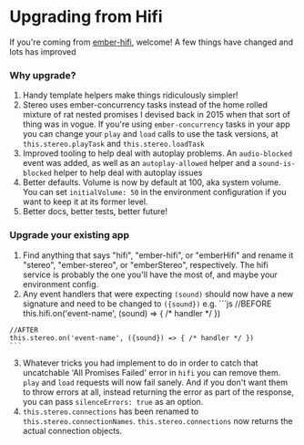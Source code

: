 # Upgrading from Hifi

If you're coming from [ember-hifi](http://github.com/nypublicradio/ember-hifi), welcome! A few things have changed and lots has improved
### Why upgrade?

1. Handy template helpers make things ridiculously simpler!
2. Stereo uses ember-concurrency tasks instead of the home rolled mixture of rat nested promises I devised back in 2015 when that sort of thing was in vogue. If you're using `ember-concurrency` tasks in your app you can change your `play` and `load` calls to use the task versions, at `this.stereo.playTask` and `this.stereo.loadTask`
3. Improved tooling to help deal with autoplay problems. An `audio-blocked` event was added, as well as an `autoplay-allowed` helper and a `sound-is-blocked` helper to help deal with autoplay issues
4. Better defaults. Volume is now by default at 100, aka system volume. You can set `initialVolume: 50` in the environment configuration if you want to keep it at its former level.
5. Better docs, better tests, better future!

### Upgrade your existing app
  1. Find anything that says "hifi", "ember-hifi", or "emberHifi" and rename it "stereo", "ember-stereo", or "emberStereo", respectively. The hifi service is probably the one you'll have the most of, and maybe your environment config. 
  2. Any event handlers that were expecting `(sound)` should now have a new signature and need to be changed to `({sound})`
    e.g. 
    ```js
    //BEFORE
    this.hifi.on('event-name', (sound) => { /* handler */ }) 
    
    //AFTER
    this.stereo.on('event-name', ({sound}) => { /* handler */ })
    ```
  3. Whatever tricks you had implement to do in order to catch that uncatchable 'All Promises Failed' error in `hifi` you can remove them. `play` and `load` requests will now fail sanely. And if you don't want them to throw errors at all, instead returning the error as part of the response, you can pass `silenceErrors: true` as an option.
  4. `this.stereo.connections` has been renamed to `this.stereo.connectionNames`. `this.stereo.connections` now returns the actual connection objects.
